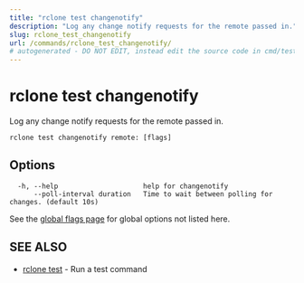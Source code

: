 ```yaml
---
title: "rclone test changenotify"
description: "Log any change notify requests for the remote passed in."
slug: rclone_test_changenotify
url: /commands/rclone_test_changenotify/
# autogenerated - DO NOT EDIT, instead edit the source code in cmd/test/changenotify/ and as part of making a release run "make commanddocs"
---
```

# rclone test changenotify

Log any change notify requests for the remote passed in.

```
rclone test changenotify remote: [flags]
```

## Options

```
  -h, --help                     help for changenotify
      --poll-interval duration   Time to wait between polling for changes. (default 10s)
```

See the [global flags page](/flags/) for global options not listed here.

## SEE ALSO

* [rclone test](/commands/rclone_test/)	 - Run a test command

